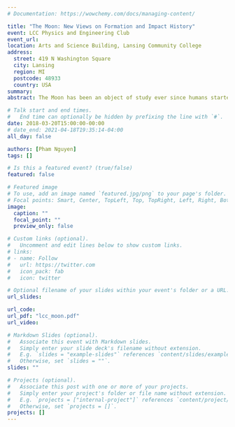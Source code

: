 ```yaml
---
# Documentation: https://wowchemy.com/docs/managing-content/

title: "The Moon: New Views on Formation and Impact History"
event: LCC Physics and Engineering Club
event_url:
location: Arts and Science Building, Lansing Community College
address:
  street: 419 N Washington Square
  city: Lansing
  region: MI
  postcode: 48933
  country: USA
summary:
abstract: The Moon has been an object of study ever since humans started to observe the sky. Recent decades have seen a revolution in our understanding of the Moon starting with the advent of the Apollo missions. Recovered lunar meteorites and orbital missions have also added to this growing body of knowledge. Despite this wealth of information, many aspects of the Moon’s history remain elusive. In this talk I will discuss new findings that are reshaping our understanding of the formation and impact history of our closest cosmic neighbor.

# Talk start and end times.
#   End time can optionally be hidden by prefixing the line with `#`.
date: 2018-03-20T15:00:00-00:00
# date_end: 2021-04-18T19:35:14-04:00
all_day: false

authors: [Pham Nguyen]
tags: []

# Is this a featured event? (true/false)
featured: false

# Featured image
# To use, add an image named `featured.jpg/png` to your page's folder.
# Focal points: Smart, Center, TopLeft, Top, TopRight, Left, Right, BottomLeft, Bottom, BottomRight.
image:
  caption: ""
  focal_point: ""
  preview_only: false

# Custom links (optional).
#   Uncomment and edit lines below to show custom links.
# links:
# - name: Follow
#   url: https://twitter.com
#   icon_pack: fab
#   icon: twitter

# Optional filename of your slides within your event's folder or a URL.
url_slides:

url_code:
url_pdf: "lcc_moon.pdf"
url_video:

# Markdown Slides (optional).
#   Associate this event with Markdown slides.
#   Simply enter your slide deck's filename without extension.
#   E.g. `slides = "example-slides"` references `content/slides/example-slides.md`.
#   Otherwise, set `slides = ""`.
slides: ""

# Projects (optional).
#   Associate this post with one or more of your projects.
#   Simply enter your project's folder or file name without extension.
#   E.g. `projects = ["internal-project"]` references `content/project/deep-learning/index.md`.
#   Otherwise, set `projects = []`.
projects: []
---
```

